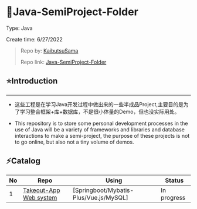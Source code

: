 # 📒Java-SemiProject-Folder

Type: Java

Create time: 6/27/2022

> Repo by: [KaibutsuSama](https://github.com/KaibutsuSama)  
> 
> Repo link: [Java-SemiProject-Folder](https://github.com/KaibutsuSama/Java-SemiProject-Folder)

## ⭐Introduction
--- 

- 这些工程是在学习Java开发过程中做出来的一些半成品Project,主要目的是为了学习整合框架+库+数据库，不是很小体量的Demo，但也没实际用处。

- This repository is to store some personal development processes in the use of Java will be a variety of frameworks and libraries and database interactions to make a semi-project, the purpose of these projects is not to go online, but also not a tiny volume of demos.

## ⚡Catalog
No | Repo | Using | Status 
--- | --- | --- | ---
1 | [Takeout-App Web system](https://github.com/KaibutsuSama/Java-SemiProject-Folder/tree/main/Takeout) | [Springboot/Mybatis-Plus/Vue.js/MySQL] | In progress
